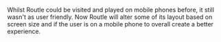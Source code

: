 Whilst Routle could be visited and played on mobile phones before, it still
wasn't as user friendly. Now Routle will alter some of its layout based on
screen size and if the user is on a mobile phone to overall create a better
experience.